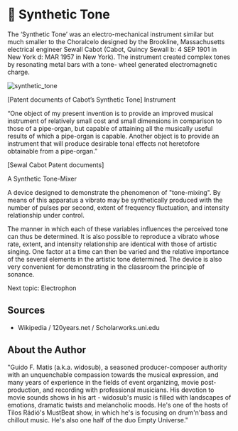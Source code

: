 # 🎼 Synthetic Tone

The ‘Synthetic Tone’ was an electro-mechanical instrument similar but much smaller to the Choralcelo designed by the Brookline, Massachusetts electrical engineer Sewall Cabot (Cabot, Quincy Sewall b: 4 SEP 1901 in New York d: MAR 1957 in New York). The instrument created complex tones by resonating metal bars with a tone- wheel generated electromagnetic charge.

![synthetic_tone](_static/images/synthetic_tone/synthetic.png)

[Patent documents of Cabot’s Synthetic Tone] Instrument

“One object of my present invention is to provide an improved musical instrument of relatively small cost and small dimensions in comparison to those of a pipe-organ, but capable of attaining all the musically useful results of which a pipe-organ is capable. Another object is to provide an instrument that will produce desirable tonal effects not heretofore obtainable from a pipe-organ.”

[Sewal Cabot Patent documents]

A Synthetic Tone-Mixer

A device designed to demonstrate the phenomenon of "tone-mixing". By means of this apparatus a vibrato may be synthetically produced with the number of pulses per second, extent of frequency fluctuation, and intensity relationship under control.

The manner in which each of these variables
influences the perceived tone can thus be determined. It is also possible to reproduce a vibrato whose rate, extent, and intensity relationship
are identical with those of artistic singing. One factor at a time can then be varied and the relative importance of the several elements in the artistic tone determined. The device is also very convenient for demonstrating in the classroom the principle of sonance.

Next topic: Electrophon

## Sources

- Wikipedia / 120years.net / Scholarworks.uni.edu

## About the Author

"Guido F. Matis (a.k.a. widosub), a seasoned producer-composer authority with an unquenchable compassion towards the musical expression, and many years of experience in the fields of event organizing, movie post-production, and recording with professional musicians. His devotion to movie sounds shows in his art - widosub's music is filled with landscapes of emotions, dramatic twists and melancholic moods. He's one of the hosts of Tilos Rádió's MustBeat show, in which he's is focusing on drum'n'bass and chillout music. He's also one half of the duo Empty Universe."
